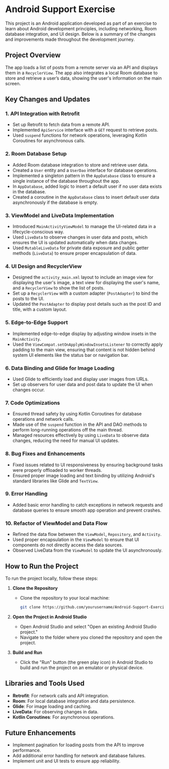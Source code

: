 # Android Support Exercise

This project is an Android application developed as part of an exercise to learn about Android development principles, including networking, Room database integration, and UI design. Below is a summary of the changes and improvements made throughout the development journey.

## Project Overview

The app loads a list of posts from a remote server via an API and displays them in a `RecyclerView`. The app also integrates a local Room database to store and retrieve a user’s data, showing the user's information on the main screen. 

## Key Changes and Updates

### 1. **API Integration with Retrofit**
   - Set up Retrofit to fetch data from a remote API.
   - Implemented `ApiService` interface with a `GET` request to retrieve posts.
   - Used `suspend` functions for network operations, leveraging Kotlin Coroutines for asynchronous calls.

### 2. **Room Database Setup**
   - Added Room database integration to store and retrieve user data.
   - Created a `User` entity and a `UserDao` interface for database operations.
   - Implemented a singleton pattern in the `AppDatabase` class to ensure a single instance of the database throughout the app.
   - In `AppDatabase`, added logic to insert a default user if no user data exists in the database.
   - Created a coroutine in the `AppDatabase` class to insert default user data asynchronously if the database is empty.

### 3. **ViewModel and LiveData Implementation**
   - Introduced `MainActivityViewModel` to manage the UI-related data in a lifecycle-conscious way.
   - Used `LiveData` to observe changes in user data and posts, which ensures the UI is updated automatically when data changes.
   - Used `MutableLiveData` for private data exposure and public getter methods (`LiveData`) to ensure proper encapsulation of data.

### 4. **UI Design and RecyclerView**
   - Designed the `activity_main.xml` layout to include an image view for displaying the user's image, a text view for displaying the user's name, and a `RecyclerView` to show the list of posts.
   - Set up a `RecyclerView` with a custom adapter (`PostAdapter`) to bind the posts to the UI.
   - Updated the `PostAdapter` to display post details such as the post ID and title, with a custom layout.

### 5. **Edge-to-Edge Support**
   - Implemented edge-to-edge display by adjusting window insets in the `MainActivity`.
   - Used the `ViewCompat.setOnApplyWindowInsetsListener` to correctly apply padding to the main view, ensuring that content is not hidden behind system UI elements like the status bar or navigation bar.

### 6. **Data Binding and Glide for Image Loading**
   - Used Glide to efficiently load and display user images from URLs.
   - Set up observers for user data and post data to update the UI when changes occur.

### 7. **Code Optimizations**
   - Ensured thread safety by using Kotlin Coroutines for database operations and network calls.
   - Made use of the `suspend` function in the API and DAO methods to perform long-running operations off the main thread.
   - Managed resources effectively by using `LiveData` to observe data changes, reducing the need for manual UI updates.

### 8. **Bug Fixes and Enhancements**
   - Fixed issues related to UI responsiveness by ensuring background tasks were properly offloaded to worker threads.
   - Ensured proper image loading and text binding by utilizing Android's standard libraries like Glide and `TextView`.

### 9. **Error Handling**
   - Added basic error handling to catch exceptions in network requests and database queries to ensure smooth app operation and prevent crashes.

### 10. **Refactor of ViewModel and Data Flow**
   - Refined the data flow between the `ViewModel`, `Repository`, and `Activity`.
   - Used proper encapsulation in the `ViewModel` to ensure that UI components do not directly access the data sources.
   - Observed LiveData from the `ViewModel` to update the UI asynchronously.

## How to Run the Project

To run the project locally, follow these steps:

1. **Clone the Repository**
   - Clone the repository to your local machine:
     ```bash
     git clone https://github.com/yourusername/Android-Support-Exercise.git
     ```

2. **Open the Project in Android Studio**
   - Open Android Studio and select "Open an existing Android Studio project."
   - Navigate to the folder where you cloned the repository and open the project.

3. **Build and Run**
   - Click the "Run" button (the green play icon) in Android Studio to build and run the project on an emulator or physical device.

## Libraries and Tools Used

- **Retrofit**: For network calls and API integration.
- **Room**: For local database integration and data persistence.
- **Glide**: For image loading and caching.
- **LiveData**: For observing changes in data.
- **Kotlin Coroutines**: For asynchronous operations.

## Future Enhancements

- Implement pagination for loading posts from the API to improve performance.
- Add additional error handling for network and database failures.
- Implement unit and UI tests to ensure app reliability.

